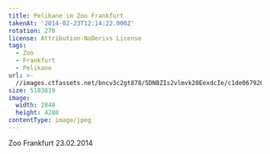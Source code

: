 ```yaml
---
title: Pelikane im Zoo Frankfurt
takenAt: '2014-02-23T12:14:22.000Z'
rotation: 270
license: Attribution-NoDerivs License
tags:
  - Zoo
  - Frankfurt
  - Pelikane
url: >-
  //images.ctfassets.net/bncv3c2gt878/5DNBZIs2vlmvk20EexdcIe/c1de06792673f663ba39ff0f3f212829/pelikane-im-zoo-frankfurt_12730067224_o
size: 5103819
image:
  width: 2848
  height: 4288
contentType: image/jpeg
---
```


Zoo Frankfurt 23.02.2014